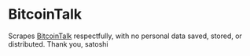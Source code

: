 # BitcoinTalk
Scrapes [BitcoinTalk](https://bitcointalk.org/) respectfully, with no personal data saved, stored, or distributed.
Thank you, satoshi
